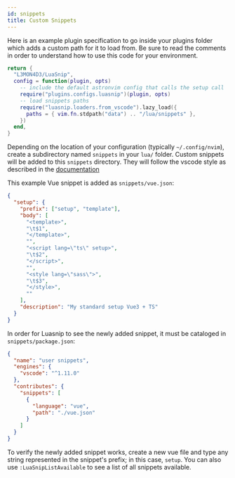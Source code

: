 ```yaml
---
id: snippets
title: Custom Snippets
---
```


Here is an example plugin specification to go inside your plugins folder which adds a custom path for it to load from. Be sure to read the comments in order to understand how to use this code for your environment.

```lua
return {
  "L3MON4D3/LuaSnip",
  config = function(plugin, opts)
    -- include the default astronvim config that calls the setup call
    require("plugins.configs.luasnip")(plugin, opts)
    -- load snippets paths
    require("luasnip.loaders.from_vscode").lazy_load({
      paths = { vim.fn.stdpath("data") .. "/lua/snippets" },
    })
  end,
}
```

Depending on the location of your configuration (typically `~/.config/nvim`), create a subdirectory named `snippets` in your `lua/` folder.
Custom snippets will be added to this `snippets` directory. They will follow the vscode style as described in the [documentation](https://github.com/l3mon4d3/luasnip/blob/master/doc.md#vscode-snippets-loader)

This example Vue snippet is added as `snippets/vue.json`:

```json
{
  "setup": {
    "prefix": ["setup", "template"],
    "body": [
      "<template>",
      "\t$1",
      "</template>",
      "",
      "<script lang=\"ts\" setup>",
      "\t$2",
      "</script>",
      "",
      "<style lang=\"sass\">",
      "\t$3",
      "</style>",
      ""
    ],
    "description": "My standard setup Vue3 + TS"
  }
}
```

In order for Luasnip to see the newly added snippet, it must be cataloged in `snippets/package.json`:

```json
{
  "name": "user snippets",
  "engines": {
    "vscode": "^1.11.0"
  },
  "contributes": {
    "snippets": [
      {
        "language": "vue",
        "path": "./vue.json"
      }
    ]
  }
}
```

To verify the newly added snippet works, create a new vue file and type any string represented in the snippet's prefix; in this case, `setup`. You can also use `:LuaSnipListAvailable` to see a list of all snippets available.
